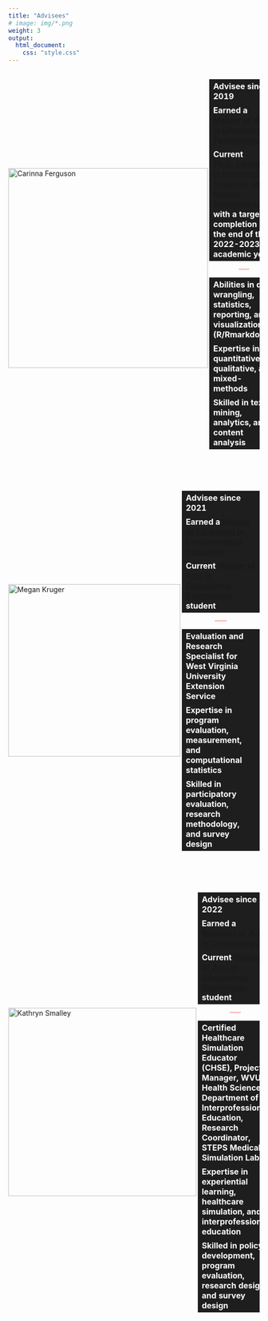 ```yaml
---
title: "Advisees"
# image: img/*.png
weight: 3
output:
  html_document:
    css: "style.css"
---
```


<style>
table, 
tbody, 
th, 
td, 
tr, 
.markdown tbody tr:nth-child(2n+1) td, 
.markdown tbody tr:nth-child(2n+1) th,
.markdown tbody tr:nth-child(2n) td, 
.markdown tbody tr:nth-child(2n) th{
  border: none;
  text-align: left;
  background-color: #1e1e1e;
  color: #ffffff;
  vertical-align: center;
}

.holder {
  width: 100%;
  display: flex;
  overflow: hidden;
  align-items: center;
}

</style>
<div class="holder">

<div class="left">

<a href="#cari"><img src='/img/photos/cari-name.png' alt='Carinna Ferguson' width='400' align="left"></a>

</div>

<div class="right">

<table>
<tr>
<th>
Advisee since 2019
</th>
</tr>
<tr>
<th>
Earned a <b><a href="http://catalog.wvu.edu/graduate/collegeofappliedhumansciences/schoolofeducation/edp/">Master of Arts in Educational Psychology</a></b>
</th>
</tr>
<tr>
<th>
Current <b><a href="https://graduateadmissions.wvu.edu/academics/graduate-programs/learning-sciences-human-development-phd">Ph.D. cantidate in Learning Sciences and Human Development</a></b> with a target completion by the end of the 2022-2023 academic year
</th>
</tr>
</table>
<center>
<hr style="height:1px;border-width:0;color:#ff6666;background-color:#ff6666;width:15%;">
</center>
<table>
<tr>
<th>
Abilities in data wrangling, statistics, reporting, and visualizations (R/Rmarkdown)
</th>
</tr>
<tr>
<th>
Expertise in quantitative, qualitative, and mixed-methods
</th>
</tr>
<tr>
<th>
Skilled in text mining, analytics, and content analysis
</th>
</tr>
</table>
</div>
</div>

<br>
<br>

<!--



<div style="padding-left: 30px;">

```{=html}
<a href=/Users/skynet/Documents/WVU/Teaching/GitHub.nosync/iam/content/en/students/cari target='_blank'><i class="fa fa-barcode" role="presentation" aria-label="barcode icon" fill="#3365B3"></i>&nbsp;&nbsp; Click here to see her academic profile</a>
```
</div>
-->
<div class="holder">

<div class="left">

<a href="#megan"><img src='/img/photos/megan-name.png' alt='Megan Kruger' width='345' align="left"></a>

</div>

<div class="right">

<br>

<table>
<tr>
<th>
Advisee since 2021
</th>
</tr>
<tr>
<th>
Earned a <b><a href="https://www.sru.edu/academics/graduate-programs/environmental-education-master-of-education">Master of Education in Environmental Education </a></b>
</th>
</tr>
<tr>
<th>
Current <b><a href="http://catalog.wvu.edu/graduate/collegeofappliedhumansciences/schoolofeducation/edp/">Master of Arts in Educational Psychology</a></b> student
</th>
</tr>
</table>
<center>
<hr style="height:1px;border-width:0;color:#ff6666;background-color:#ff6666;width:15%;">
</center>
<table>
<tr>
<th>
Evaluation and Research Specialist for West Virginia University Extension Service
</th>
</tr>
<tr>
<th>
Expertise in program evaluation, measurement, and computational statistics
</th>
</tr>
<tr>
<th>
Skilled in participatory evaluation, research methodology, and survey design
</th>
</tr>
</table>
</div>
</div>

<br>
<br>

<div class="holder">

<div class="left">

<a href="#katie"><img src='/img/photos/katie-name.png' alt='Kathryn Smalley' width='377' align="left"></a>

</div>

<div class="right">

<br>

<table>
<tr>
<th>
Advisee since 2022
</th>
</tr>
<tr>
<th>
Earned a <b><a href="http://catalog.wvu.edu/undergraduate/eberlycollegeofartsandsciences/criminology/">Bachelor of Arts in Criminology </a></b>
</th>
</tr>
<tr>
<th>
Current <b><a href="http://catalog.wvu.edu/graduate/collegeofappliedhumansciences/schoolofeducation/edp/">Master of Arts in Educational Psychology</a></b> student
</th>
</tr>
</table>
<center>
<hr style="height:1px;border-width:0;color:#ff6666;background-color:#ff6666;width:15%;">
</center>
<table>
<tr>
<th>
Certified Healthcare Simulation Educator (CHSE), Project Manager, WVU Health Science Department of Interprofessional Education, Research Coordinator, STEPS Medical Simulation Lab
</th>
</tr>
<tr>
<th>
Expertise in experiential learning, healthcare simulation, and interprofessional education
</th>
</tr>
<tr>
<th>
Skilled in policy development, program evaluation, research design, and survey design
</th>
</tr>
</table>
</div>
</div>

<br>
